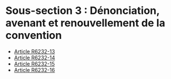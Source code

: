 # Sous-section 3 : Dénonciation, avenant et renouvellement de la convention

* [Article R6232-13](./LEGIARTI000018523812.md)
* [Article R6232-14](./LEGIARTI000029446103.md)
* [Article R6232-15](./LEGIARTI000018523808.md)
* [Article R6232-16](./LEGIARTI000018523806.md)
